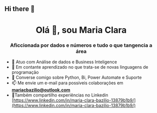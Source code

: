 ## Hi there 👋



<h1 align="center">Olá 👋, sou Maria Clara</h1>
<h3 align="center">Aficcionada por dados e números e tudo o que tangencia a área</h3>

- 🔭 Atuo com Análise de dados e Business Inteligence
- 🌱 Em contante aprendizado no que trata-se de novas linguagens de programação
- 💬 Converse comigo sobre Python, Bi, Power Automate e Suporte
- 📫 Me envie um e-mail para possíveis colaborações em **mariacbazilio@outlook.com**
- 👯Também compartilho experiências no Linkedin [https://www.linkedin.com/in/maria-clara-bazilio-13879b1b9/](https://www.linkedin.com/in/maria-clara-bazilio-13879b1b9/)


